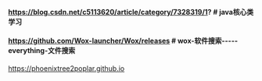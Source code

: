 #### https://blog.csdn.net/c5113620/article/category/7328319/1?  # java核心类学习
#### https://github.com/Wox-launcher/Wox/releases  # wox-软件搜索-----everything-文件搜索
https://phoenixtree2poplar.github.io
